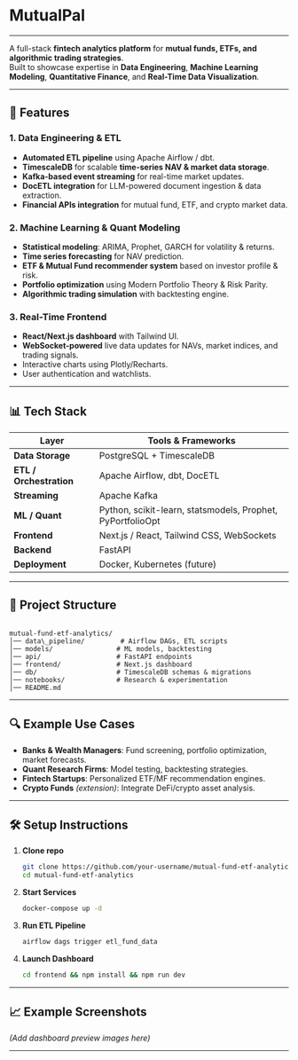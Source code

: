 # MutualPal
---
A full-stack **fintech analytics platform** for **mutual funds, ETFs, and algorithmic trading strategies**.  
Built to showcase expertise in **Data Engineering**, **Machine Learning Modeling**, **Quantitative Finance**, and **Real-Time Data Visualization**.

---

## 🚀 Features

### **1. Data Engineering & ETL**
- **Automated ETL pipeline** using Apache Airflow / dbt.
- **TimescaleDB** for scalable **time-series NAV & market data storage**.
- **Kafka-based event streaming** for real-time market updates.
- **DocETL integration** for LLM-powered document ingestion & data extraction.
- **Financial APIs integration** for mutual fund, ETF, and crypto market data.

### **2. Machine Learning & Quant Modeling**
- **Statistical modeling**: ARIMA, Prophet, GARCH for volatility & returns.
- **Time series forecasting** for NAV prediction.
- **ETF & Mutual Fund recommender system** based on investor profile & risk.
- **Portfolio optimization** using Modern Portfolio Theory & Risk Parity.
- **Algorithmic trading simulation** with backtesting engine.

### **3. Real-Time Frontend**
- **React/Next.js dashboard** with Tailwind UI.
- **WebSocket-powered** live data updates for NAVs, market indices, and trading signals.
- Interactive charts using Plotly/Recharts.
- User authentication and watchlists.

---

## 📊 Tech Stack

| Layer | Tools & Frameworks |
|-------|--------------------|
| **Data Storage** | PostgreSQL + TimescaleDB |
| **ETL / Orchestration** | Apache Airflow, dbt, DocETL |
| **Streaming** | Apache Kafka |
| **ML / Quant** | Python, scikit-learn, statsmodels, Prophet, PyPortfolioOpt |
| **Frontend** | Next.js / React, Tailwind CSS, WebSockets |
| **Backend** | FastAPI |
| **Deployment** | Docker, Kubernetes (future) |

---

## 📂 Project Structure

```

mutual-fund-etf-analytics/
│── data\_pipeline/         # Airflow DAGs, ETL scripts
│── models/                # ML models, backtesting
│── api/                   # FastAPI endpoints
│── frontend/              # Next.js dashboard
│── db/                    # TimescaleDB schemas & migrations
│── notebooks/             # Research & experimentation
│── README.md

````

---

## 🔍 Example Use Cases

- **Banks & Wealth Managers**: Fund screening, portfolio optimization, market forecasts.
- **Quant Research Firms**: Model testing, backtesting strategies.
- **Fintech Startups**: Personalized ETF/MF recommendation engines.
- **Crypto Funds** *(extension)*: Integrate DeFi/crypto asset analysis.

---

## 🛠️ Setup Instructions

1. **Clone repo**
   ```bash
   git clone https://github.com/your-username/mutual-fund-etf-analytics.git
   cd mutual-fund-etf-analytics

2. **Start Services**

   ```bash
   docker-compose up -d
   ```

3. **Run ETL Pipeline**

   ```bash
   airflow dags trigger etl_fund_data
   ```

4. **Launch Dashboard**

   ```bash
   cd frontend && npm install && npm run dev
   ```

---

## 📈 Example Screenshots

*(Add dashboard preview images here)*

---
